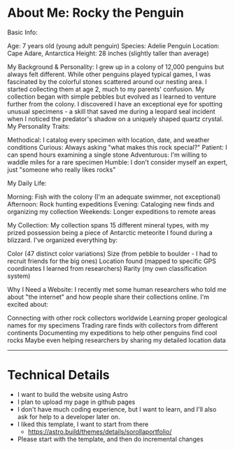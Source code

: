 # About Me: Rocky the Penguin
Basic Info:

Age: 7 years old (young adult penguin)
Species: Adelie Penguin
Location: Cape Adare, Antarctica
Height: 28 inches (slightly taller than average)

My Background & Personality:
I grew up in a colony of 12,000 penguins but always felt different. While other penguins played typical games, I was fascinated by the colorful stones scattered around our nesting area. I started collecting them at age 2, much to my parents' confusion.
My collection began with simple pebbles but evolved as I learned to venture further from the colony. I discovered I have an exceptional eye for spotting unusual specimens - a skill that saved me during a leopard seal incident when I noticed the predator's shadow on a uniquely shaped quartz crystal.
My Personality Traits:

Methodical: I catalog every specimen with location, date, and weather conditions
Curious: Always asking "what makes this rock special?"
Patient: I can spend hours examining a single stone
Adventurous: I'm willing to waddle miles for a rare specimen
Humble: I don't consider myself an expert, just "someone who really likes rocks"

My Daily Life:

Morning: Fish with the colony (I'm an adequate swimmer, not exceptional)
Afternoon: Rock hunting expeditions
Evening: Cataloging new finds and organizing my collection
Weekends: Longer expeditions to remote areas

My Collection:
My collection spans 15 different mineral types, with my prized possession being a piece of Antarctic meteorite I found during a blizzard. I've organized everything by:

Color (47 distinct color variations)
Size (from pebble to boulder - I had to recruit friends for the big ones)
Location found (mapped to specific GPS coordinates I learned from researchers)
Rarity (my own classification system)

Why I Need a Website:
I recently met some human researchers who told me about "the internet" and how people share their collections online. I'm excited about:

Connecting with other rock collectors worldwide
Learning proper geological names for my specimens
Trading rare finds with collectors from different continents
Documenting my expeditions to help other penguins find cool rocks
Maybe even helping researchers by sharing my detailed location data

-----
# Technical Details
- I want to build the website using Astro
- I plan to upload my page in github pages
- I don't have much coding experience, but I want to learn, and I'll also ask for help to a developer later on.
- I liked this template, I want to start from there
    - https://astro.build/themes/details/sorollaportfolio/
- Please start with the template, and then do incremental changes
